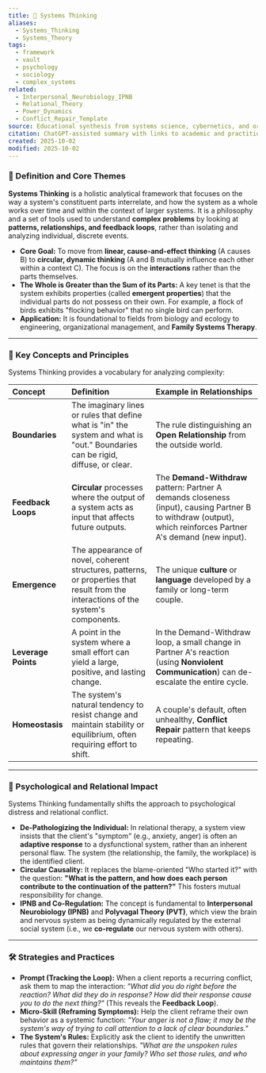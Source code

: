 ```yaml
---
title: 🔄 Systems Thinking
aliases:
  - Systems_Thinking
  - Systems_Theory
tags:
  - framework
  - vault
  - psychology
  - sociology
  - complex_systems
related:
  - Interpersonal_Neurobiology_IPNB
  - Relational_Theory
  - Power_Dynamics
  - Conflict_Repair_Template
source: Educational synthesis from systems science, cybernetics, and organizational development
citation: ChatGPT-assisted summary with links to academic and practitioner materials
created: 2025-10-02
modified: 2025-10-02
---
```


<!-- @format -->

### 🧩 Definition and Core Themes

**Systems Thinking** is a holistic analytical framework that focuses on the way a system's constituent parts interrelate, and how the system as a whole works over time and within the context of larger systems. It is a philosophy and a set of tools used to understand **complex problems** by looking at **patterns, relationships, and feedback loops**, rather than isolating and analyzing individual, discrete events.

- **Core Goal:** To move from **linear, cause-and-effect thinking** (A causes B) to **circular, dynamic thinking** (A and B mutually influence each other within a context C). The focus is on the **interactions** rather than the parts themselves.
- **The Whole is Greater than the Sum of its Parts:** A key tenet is that the system exhibits properties (called **emergent properties**) that the individual parts do not possess on their own. For example, a flock of birds exhibits "flocking behavior" that no single bird can perform.
- **Application:** It is foundational to fields from biology and ecology to engineering, organizational management, and **Family Systems Therapy**.

---

### 🌿 Key Concepts and Principles

Systems Thinking provides a vocabulary for analyzing complexity:

| Concept             | Definition                                                                                                                          | Example in Relationships                                                                                                                                       |
| :------------------ | :---------------------------------------------------------------------------------------------------------------------------------- | :------------------------------------------------------------------------------------------------------------------------------------------------------------- |
| **Boundaries**      | The imaginary lines or rules that define what is "in" the system and what is "out." Boundaries can be rigid, diffuse, or clear.     | The rule distinguishing an **Open Relationship** from the outside world.                                                                                       |
| **Feedback Loops**  | **Circular** processes where the output of a system acts as input that affects future outputs.                                      | The **Demand-Withdraw** pattern: Partner A demands closeness (input), causing Partner B to withdraw (output), which reinforces Partner A's demand (new input). |
| **Emergence**       | The appearance of novel, coherent structures, patterns, or properties that result from the interactions of the system's components. | The unique **culture** or **language** developed by a family or long-term couple.                                                                              |
| **Leverage Points** | A point in the system where a small effort can yield a large, positive, and lasting change.                                         | In the Demand-Withdraw loop, a small change in Partner A's reaction (using **Nonviolent Communication**) can de-escalate the entire cycle.                     |
| **Homeostasis**     | The system's natural tendency to resist change and maintain stability or equilibrium, often requiring effort to shift.              | A couple's default, often unhealthy, **Conflict Repair** pattern that keeps repeating.                                                                         |

---

### 🧠 Psychological and Relational Impact

Systems Thinking fundamentally shifts the approach to psychological distress and relational conflict.

- **De-Pathologizing the Individual:** In relational therapy, a system view insists that the client's "symptom" (e.g., anxiety, anger) is often an **adaptive response** to a dysfunctional system, rather than an inherent personal flaw. The system (the relationship, the family, the workplace) is the identified client.
- **Circular Causality:** It replaces the blame-oriented "Who started it?" with the question: **"What is the pattern, and how does each person contribute to the continuation of the pattern?"** This fosters mutual responsibility for change.
- **IPNB and Co-Regulation:** The concept is fundamental to **Interpersonal Neurobiology (IPNB)** and **Polyvagal Theory (PVT)**, which view the brain and nervous system as being dynamically regulated by the external social system (i.e., we **co-regulate** our nervous system with others).

---

### 🛠️ Strategies and Practices

- **Prompt (Tracking the Loop):** When a client reports a recurring conflict, ask them to map the interaction: _"What did you do right before the reaction? What did they do in response? How did their response cause you to do the next thing?"_ (This reveals the **Feedback Loop**).
- **Micro-Skill (Reframing Symptoms):** Help the client reframe their own behavior as a systemic function: _"Your anger is not a flaw; it may be the system's way of trying to call attention to a lack of clear boundaries."_
- **The System's Rules:** Explicitly ask the client to identify the unwritten rules that govern their relationships. _"What are the unspoken rules about expressing anger in your family? Who set those rules, and who maintains them?"_
